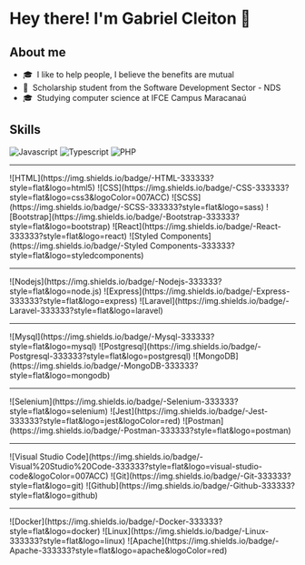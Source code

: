 # Hey there! I'm Gabriel Cleiton :call_me_hand: 

## About me

- 🎓&nbsp; I like to help people, I believe the benefits are mutual
- 💼&nbsp; Scholarship student from the Software Development Sector - NDS
- 🎓&nbsp; Studying computer science at IFCE Campus Maracanaú

## Skills

![Javascript](https://img.shields.io/badge/-Javascript-333333?style=flat&logo=javascript)
![Typescript](https://img.shields.io/badge/-Typescript-333333?style=flat&logo=typescript)
![PHP](https://img.shields.io/badge/-PHP-333333?style=flat&logo=php)

<hr />
![HTML](https://img.shields.io/badge/-HTML-333333?style=flat&logo=html5)
![CSS](https://img.shields.io/badge/-CSS-333333?style=flat&logo=css3&logoColor=007ACC)
![SCSS](https://img.shields.io/badge/-SCSS-333333?style=flat&logo=sass)
![Bootstrap](https://img.shields.io/badge/-Bootstrap-333333?style=flat&logo=bootstrap)
![React](https://img.shields.io/badge/-React-333333?style=flat&logo=react)
![Styled Components](https://img.shields.io/badge/-Styled Components-333333?style=flat&logo=styledcomponents)

<hr />
![Nodejs](https://img.shields.io/badge/-Nodejs-333333?style=flat&logo=node.js)
![Express](https://img.shields.io/badge/-Express-333333?style=flat&logo=express)
![Laravel](https://img.shields.io/badge/-Laravel-333333?style=flat&logo=laravel)

<hr />
![Mysql](https://img.shields.io/badge/-Mysql-333333?style=flat&logo=mysql)
![Postgresql](https://img.shields.io/badge/-Postgresql-333333?style=flat&logo=postgresql)
![MongoDB](https://img.shields.io/badge/-MongoDB-333333?style=flat&logo=mongodb)
<hr />
![Selenium](https://img.shields.io/badge/-Selenium-333333?style=flat&logo=selenium)
![Jest](https://img.shields.io/badge/-Jest-333333?style=flat&logo=jest&logoColor=red)
![Postman](https://img.shields.io/badge/-Postman-333333?style=flat&logo=postman)

<hr />
![Visual Studio Code](https://img.shields.io/badge/-Visual%20Studio%20Code-333333?style=flat&logo=visual-studio-code&logoColor=007ACC)
![Git](https://img.shields.io/badge/-Git-333333?style=flat&logo=git)
![Github](https://img.shields.io/badge/-Github-333333?style=flat&logo=github)

<hr />
![Docker](https://img.shields.io/badge/-Docker-333333?style=flat&logo=docker)
![Linux](https://img.shields.io/badge/-Linux-333333?style=flat&logo=linux)
![Apache](https://img.shields.io/badge/-Apache-333333?style=flat&logo=apache&logoColor=red)
